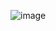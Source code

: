 ![image](https://user-images.githubusercontent.com/36649115/56341220-2b741900-6169-11e9-964a-fba94db524e7.png)
